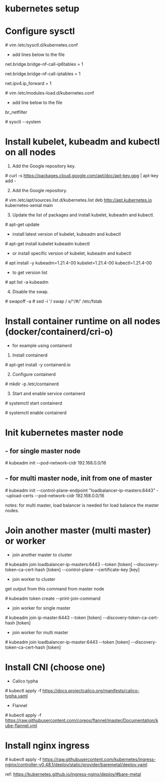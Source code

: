 # kubernetes setup

# Configure sysctl

\# vim /etc/sysctl.d/kubernetes.conf

- add lines below to the file

net.bridge.bridge-nf-call-ip6tables = 1

net.bridge.bridge-nf-call-iptables = 1

net.ipv4.ip_forward = 1

\# vim /etc/modules-load.d/kubernetes.conf

- add line below to the file

br_netfilter

\# sysctl --system

# Install kubelet, kubeadm and kubectl on all nodes

1. Add the Google repository key.

\# curl -s https://packages.cloud.google.com/apt/doc/apt-key.gpg | apt-key add -

2. Add the Google repository.

\# vim /etc/apt/sources.list.d/kubernetes.list
deb http://apt.kubernetes.io kubernetes-xenial main

3. Update the list of packages and install kubelet, kubeadm and kubectl.

\# apt-get update

- install latest version of kubelet, kubeadm and  kubectl

\# apt-get install kubelet kubeadm kubectl

- or install specific version of kubelet, kubeadm and  kubectl

\# apt install -y kubeadm=1.21.4-00 kubelet=1.21.4-00 kubectl=1.21.4-00

- to get version list

\# apt list -a kubeadm

4. Disable the swap.

\# swapoff -a
\# sed -i '/ swap / s/^/#/' /etc/fstab

# Install container runtime on all nodes (docker/containerd/cri-o)

- for example using containerd

1. Install containerd

\# apt-get install -y containerd.io

2. Configure containerd

\# mkdir -p /etc/containerd

3. Start and enable service containerd

\# systemctl start containerd

\# systemctl enable containerd

# Init kubernetes master node

## - for single master node

\# kubeadm init --pod-network-cidr 192.168.0.0/16

## - for multi master node, init from one of master

\# kubeadm init --control-plane-endpoint "loadbalancer-ip-masters:6443" --upload-certs --pod-network-cidr 192.168.0.0/16

notes: for multi master, load balancer is needed for load balance the master nodes.

# Join another master (multi master) or worker

- join another master to cluster

\# kubeadm join loadbalancer-ip-masters:6443 --token [token] --discovery-token-ca-cert-hash [token] --control-plane --certificate-key [key]

- join worker to cluster

get output from this command from master node

\# kubeadm token create --print-join-command

- join worker for single master

\# kubeadm join ip-master:6443 --token [token] --discovery-token-ca-cert-hash [token]

- join worker for multi master

\# kubeadm join loadbalancer-ip-master:6443 --token [token] --discovery-token-ca-cert-hash [token]

# Install CNI (choose one)

- Calico typha

\# kubectl apply -f https://docs.projectcalico.org/manifests/calico-typha.yaml

- Flannel

\# kubectl apply -f https://raw.githubusercontent.com/coreos/flannel/master/Documentation/kube-flannel.yml

# Install nginx ingress

\# kubectl apply -f https://raw.githubusercontent.com/kubernetes/ingress-nginx/controller-v0.48.1/deploy/static/provider/baremetal/deploy.yaml

ref: https://kubernetes.github.io/ingress-nginx/deploy/#bare-metal
